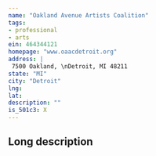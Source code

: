 ```yaml
---
name: "Oakland Avenue Artists Coalition"
tags:
- professional
- arts
ein: 464344121
homepage: "www.oaacdetroit.org"
address: |
 7500 Oakland, \nDetroit, MI 48211
state: "MI"
city: "Detroit"
lng: 
lat: 
description: ""
is_501c3: X
---
```


## Long description


